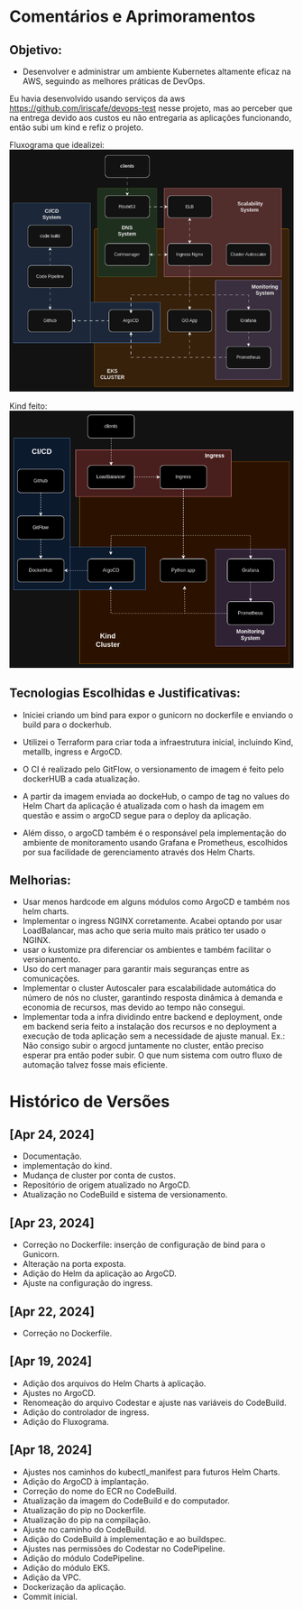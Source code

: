 # Comentários e Aprimoramentos

## Objetivo:
- Desenvolver e administrar um ambiente Kubernetes altamente eficaz na AWS, seguindo as melhores práticas de DevOps.

Eu havia desenvolvido usando serviços da aws https://github.com/iriscafe/devops-test nesse projeto, mas ao perceber que na entrega devido aos custos eu não entregaria as aplicações funcionando, então subi um kind e refiz o projeto.

Fluxograma que idealizei:
!['](https://github.com/iriscafe/devops-test/blob/master/imgs/cicd-workflow.gif?raw=true)

Kind feito:
!['](https://github.com/iriscafe/desafio-devops/blob/master/imgs/cicd-kind.png?raw=true)

## Tecnologias Escolhidas e Justificativas:
- Iniciei criando um bind para expor o gunicorn no dockerfile e enviando o build para o dockerhub.
- Utilizei o Terraform para criar toda a infraestrutura inicial, incluindo Kind, metallb, ingress e ArgoCD.

- O CI é realizado pelo GitFlow, o versionamento de imagem é feito pelo dockerHUB a cada atualização. 
- A partir da imagem enviada ao dockeHub, o campo de tag no values do Helm Chart da aplicação é atualizada com o hash da imagem em questão e assim o argoCD segue para o deploy da aplicação. 
- Além disso, o argoCD também é o responsável pela implementação do ambiente de monitoramento usando Grafana e Prometheus, escolhidos por sua facilidade de gerenciamento através dos Helm Charts.

## Melhorias:
- Usar menos hardcode em alguns módulos como ArgoCD e também nos helm charts.
- Implementar o ingress NGINX corretamente. Acabei optando por usar LoadBalancar, mas acho que seria muito mais prático ter usado o NGINX.
- usar o kustomize pra diferenciar os ambientes e também facilitar o versionamento.
- Uso do cert manager para garantir mais seguranças entre as comunicações.
- Implementar o cluster Autoscaler para escalabilidade automática do número de nós no cluster, garantindo resposta dinâmica à demanda e economia de recursos, mas devido ao tempo não consegui.
- Implementar toda a infra dividindo entre backend e deployment, onde em backend seria feito a instalação dos recursos e no deployment a execução de toda aplicação sem a necessidade de ajuste manual. Ex.: Não consigo subir o argocd juntamente no cluster, então preciso esperar pra então poder subir. O que num sistema com outro fluxo de automação talvez fosse mais eficiente.

# Histórico de Versões

## [Apr 24, 2024]
- Documentação.
- implementação do kind.
- Mudança de cluster por conta de custos.
- Repositório de origem atualizado no ArgoCD.
- Atualização no CodeBuild e sistema de versionamento.

## [Apr 23, 2024]
- Correção no Dockerfile: inserção de configuração de bind para o Gunicorn.
- Alteração na porta exposta.
- Adição do Helm da aplicação ao ArgoCD.
- Ajuste na configuração do ingress.

## [Apr 22, 2024]
- Correção no Dockerfile.

## [Apr 19, 2024]
- Adição dos arquivos do Helm Charts à aplicação.
- Ajustes no ArgoCD.
- Renomeação do arquivo Codestar e ajuste nas variáveis do CodeBuild.
- Adição do controlador de ingress.
- Adição do Fluxograma.

## [Apr 18, 2024]
- Ajustes nos caminhos do kubectl_manifest para futuros Helm Charts.
- Adição do ArgoCD à implantação.
- Correção do nome do ECR no CodeBuild.
- Atualização da imagem do CodeBuild e do computador.
- Atualização do pip no Dockerfile.
- Atualização do pip na compilação.
- Ajuste no caminho do CodeBuild.
- Adição do CodeBuild à implementação e ao buildspec.
- Ajustes nas permissões do Codestar no CodePipeline.
- Adição do módulo CodePipeline.
- Adição do módulo EKS.
- Adição da VPC.
- Dockerização da aplicação.
- Commit inicial.
